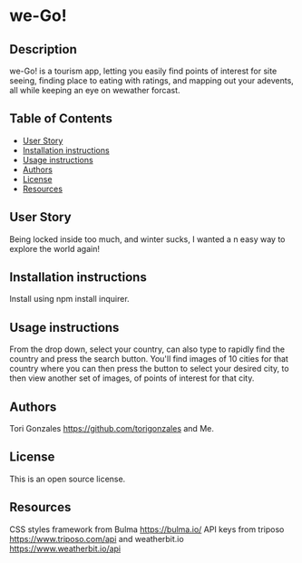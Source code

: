 
# we-Go!

## Description
we-Go! is a tourism app, letting you easily find points of interest for site seeing, finding place to eating with ratings, and mapping out your adevents, all while keeping an eye on wewather forcast.

## Table of Contents
- [User Story](#userStory)
- [Installation instructions](#installationGuide)
- [Usage instructions](#usage)
- [Authors](#authors)
- [License](#license)
- [Resources](#resources)

## User Story
Being locked inside too much, and winter sucks, I wanted a n easy way to explore the world again!

## Installation instructions
Install using npm install inquirer.

## Usage instructions
From the drop down, select your country, can also type to rapidly find the country and press the search button. You'll find images of 10 cities for that country where you can then press the button to select your desired city, to then view another set of images, of points of interest for that city.

## Authors
Tori Gonzales https://github.com/torigonzales and Me.

## License
This is an open source license.

## Resources
CSS styles framework from Bulma https://bulma.io/  API keys from triposo https://www.triposo.com/api and weatherbit.io https://www.weatherbit.io/api

